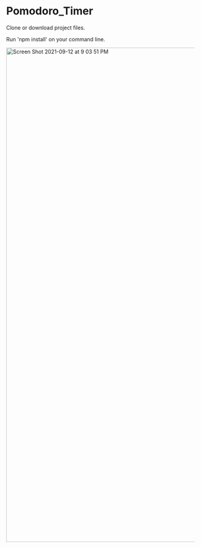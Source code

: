 # Pomodoro_Timer

Clone or download project files. 

Run 'npm install' on your command line. 

<img width="1319" alt="Screen Shot 2021-09-12 at 9 03 51 PM" src="https://user-images.githubusercontent.com/52841881/133022431-f570bcf3-3b3d-4c82-864a-6d4008499300.png">
